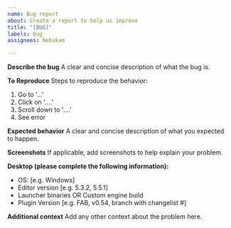 ```yaml
---
name: Bug report
about: Create a report to help us improve
title: "[BUG]"
labels: bug
assignees: Nebukam

---
```


**Describe the bug**
A clear and concise description of what the bug is.

**To Reproduce**
Steps to reproduce the behavior:
1. Go to '...'
2. Click on '....'
3. Scroll down to '....'
4. See error

**Expected behavior**
A clear and concise description of what you expected to happen.

**Screenshots**
If applicable, add screenshots to help explain your problem.

**Desktop (please complete the following information):**
 - OS: [e.g. Windows]
 - Editor version [e.g. 5.3.2, 5.5.1]
 - Launcher binaries OR Custom engine build
 - Plugin Version [e.g. FAB, v0.54, branch with changelist #]

**Additional context**
Add any other context about the problem here.
